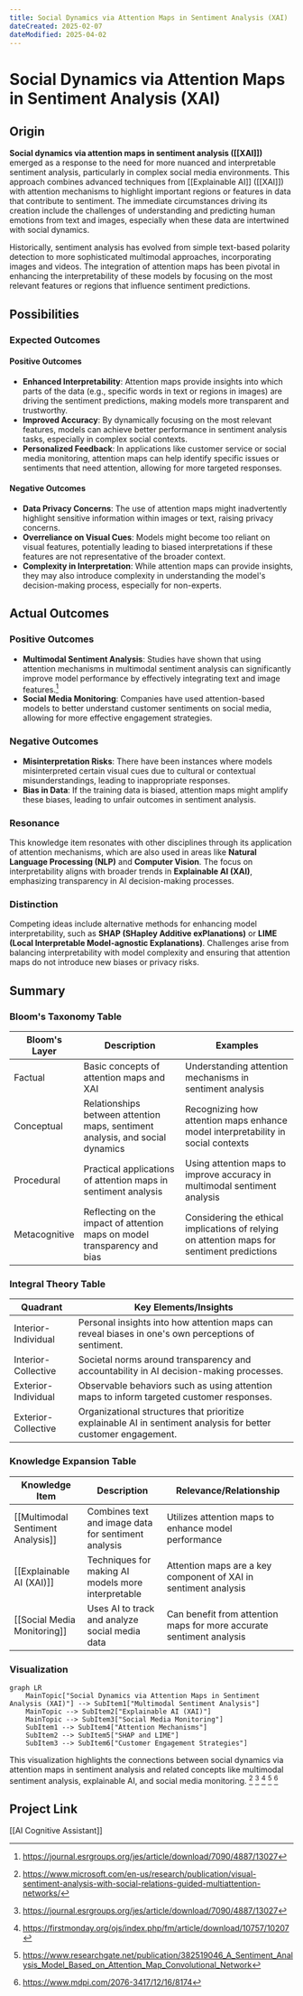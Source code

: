```yaml
---
title: Social Dynamics via Attention Maps in Sentiment Analysis (XAI)
dateCreated: 2025-02-07
dateModified: 2025-04-02
---
```


# Social Dynamics via Attention Maps in Sentiment Analysis (XAI)

## Origin

**Social dynamics via attention maps in sentiment analysis ([[XAI]])** emerged as a response to the need for more nuanced and interpretable sentiment analysis, particularly in complex social media environments. This approach combines advanced techniques from [[Explainable AI]] ([[XAI]]) with attention mechanisms to highlight important regions or features in data that contribute to sentiment. The immediate circumstances driving its creation include the challenges of understanding and predicting human emotions from text and images, especially when these data are intertwined with social dynamics.

Historically, sentiment analysis has evolved from simple text-based polarity detection to more sophisticated multimodal approaches, incorporating images and videos. The integration of attention maps has been pivotal in enhancing the interpretability of these models by focusing on the most relevant features or regions that influence sentiment predictions.

## Possibilities

### Expected Outcomes

#### Positive Outcomes

- **Enhanced Interpretability**: Attention maps provide insights into which parts of the data (e.g., specific words in text or regions in images) are driving the sentiment predictions, making models more transparent and trustworthy.
- **Improved Accuracy**: By dynamically focusing on the most relevant features, models can achieve better performance in sentiment analysis tasks, especially in complex social contexts.
- **Personalized Feedback**: In applications like customer service or social media monitoring, attention maps can help identify specific issues or sentiments that need attention, allowing for more targeted responses.

#### Negative Outcomes

- **Data Privacy Concerns**: The use of attention maps might inadvertently highlight sensitive information within images or text, raising privacy concerns.
- **Overreliance on Visual Cues**: Models might become too reliant on visual features, potentially leading to biased interpretations if these features are not representative of the broader context.
- **Complexity in Interpretation**: While attention maps can provide insights, they may also introduce complexity in understanding the model's decision-making process, especially for non-experts.

## Actual Outcomes

### Positive Outcomes

- **Multimodal Sentiment Analysis**: Studies have shown that using attention mechanisms in multimodal sentiment analysis can significantly improve model performance by effectively integrating text and image features.[^1]
- **Social Media Monitoring**: Companies have used attention-based models to better understand customer sentiments on social media, allowing for more effective engagement strategies.

### Negative Outcomes

- **Misinterpretation Risks**: There have been instances where models misinterpreted certain visual cues due to cultural or contextual misunderstandings, leading to inappropriate responses.
- **Bias in Data**: If the training data is biased, attention maps might amplify these biases, leading to unfair outcomes in sentiment analysis.

### Resonance

This knowledge item resonates with other disciplines through its application of attention mechanisms, which are also used in areas like **Natural Language Processing (NLP)** and **Computer Vision**. The focus on interpretability aligns with broader trends in **Explainable AI (XAI)**, emphasizing transparency in AI decision-making processes.

### Distinction

Competing ideas include alternative methods for enhancing model interpretability, such as **SHAP (SHapley Additive exPlanations)** or **LIME (Local Interpretable Model-agnostic Explanations)**. Challenges arise from balancing interpretability with model complexity and ensuring that attention maps do not introduce new biases or privacy risks.

## Summary

### Bloom's Taxonomy Table

| **Bloom's Layer** | **Description**                     | **Examples**               |
| ----------------- | ----------------------------------- | -------------------------- |
| Factual           | Basic concepts of attention maps and XAI | Understanding attention mechanisms in sentiment analysis |
| Conceptual        | Relationships between attention maps, sentiment analysis, and social dynamics | Recognizing how attention maps enhance model interpretability in social contexts |
| Procedural        | Practical applications of attention maps in sentiment analysis | Using attention maps to improve accuracy in multimodal sentiment analysis |
| Metacognitive     | Reflecting on the impact of attention maps on model transparency and bias | Considering the ethical implications of relying on attention maps for sentiment predictions |

### Integral Theory Table

| **Quadrant**        | **Key Elements/Insights**  |
| ------------------- | -------------------------- |
| Interior-Individual | Personal insights into how attention maps can reveal biases in one's own perceptions of sentiment. |
| Interior-Collective | Societal norms around transparency and accountability in AI decision-making processes. |
| Exterior-Individual | Observable behaviors such as using attention maps to inform targeted customer responses. |
| Exterior-Collective | Organizational structures that prioritize explainable AI in sentiment analysis for better customer engagement. |

### Knowledge Expansion Table

| **Knowledge Item**        | **Description**                    | **Relevance/Relationship**                      |
| ------------------------- | ---------------------------------- | ----------------------------------------------- |
| [[Multimodal Sentiment Analysis]] | Combines text and image data for sentiment analysis | Utilizes attention maps to enhance model performance |
| [[Explainable AI (XAI)]] | Techniques for making AI models more interpretable | Attention maps are a key component of XAI in sentiment analysis |
| [[Social Media Monitoring]] | Uses AI to track and analyze social media data | Can benefit from attention maps for more accurate sentiment analysis |

### Visualization

```mermaid
graph LR
    MainTopic["Social Dynamics via Attention Maps in Sentiment Analysis (XAI)"] --> SubItem1["Multimodal Sentiment Analysis"]
    MainTopic --> SubItem2["Explainable AI (XAI)"]
    MainTopic --> SubItem3["Social Media Monitoring"]
    SubItem1 --> SubItem4["Attention Mechanisms"]
    SubItem2 --> SubItem5["SHAP and LIME"]
    SubItem3 --> SubItem6["Customer Engagement Strategies"]
```

This visualization highlights the connections between social dynamics via attention maps in sentiment analysis and related concepts like multimodal sentiment analysis, explainable AI, and social media monitoring.
[^2] [^1] [^3] [^4] [^5]

## Project Link

[[AI Cognitive Assistant]]

[^1]: https://journal.esrgroups.org/jes/article/download/7090/4887/13027
[^2]: https://www.microsoft.com/en-us/research/publication/visual-sentiment-analysis-with-social-relations-guided-multiattention-networks/
[^3]: https://firstmonday.org/ojs/index.php/fm/article/download/10757/10207
[^4]: https://www.researchgate.net/publication/382519046_A_Sentiment_Analysis_Model_Based_on_Attention_Map_Convolutional_Network
[^5]: https://www.mdpi.com/2076-3417/12/16/8174

